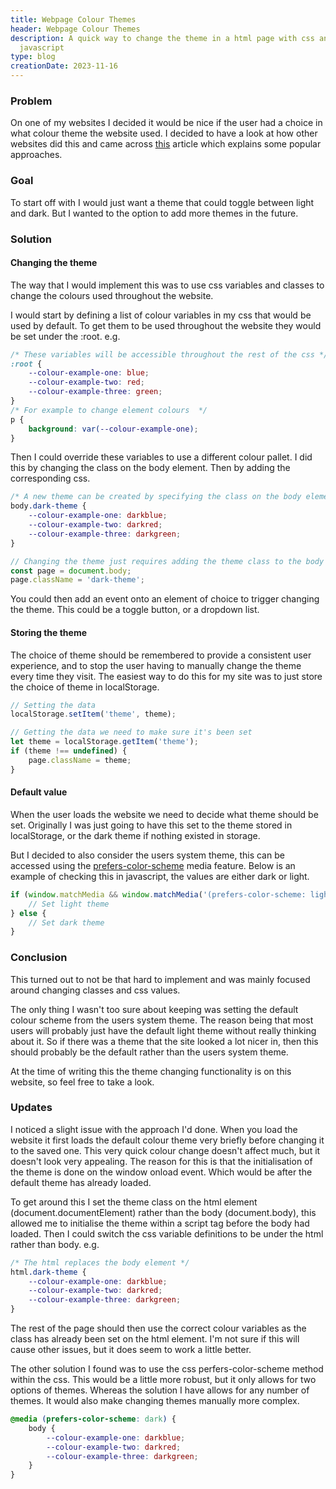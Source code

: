 ```yaml
---
title: Webpage Colour Themes
header: Webpage Colour Themes
description: A quick way to change the theme in a html page with css and 
  javascript
type: blog
creationDate: 2023-11-16
---
```


### Problem
On one of my websites I decided it would be nice if the user had a choice in what colour 
theme the website used. I decided to have a look at how other websites did this and
came across [this](https://css-tricks.com/a-complete-guide-to-dark-mode-on-the-web/) 
article which explains some popular approaches.

### Goal
To start off with I would just want a theme that could toggle between light and dark. But
I wanted to the option to add more themes in the future.

### Solution
#### Changing the theme
The way that I would implement this was to use css variables and classes to change the 
colours used throughout the website.

I would start by defining a list of colour variables in my css that would be used by 
default. To get them to be used throughout the website they would be set under the :root. 
e.g.
```css
/* These variables will be accessible throughout the rest of the css */
:root {
    --colour-example-one: blue;
    --colour-example-two: red;
    --colour-example-three: green;
}
/* For example to change element colours  */
p {
    background: var(--colour-example-one);
}
```

Then I could override these variables to use a different colour pallet. I did this by
changing the class on the body element. Then by adding the corresponding css.
```css
/* A new theme can be created by specifying the class on the body element */
body.dark-theme {
    --colour-example-one: darkblue;
    --colour-example-two: darkred;
    --colour-example-three: darkgreen;
}
```
```javascript
// Changing the theme just requires adding the theme class to the body element
const page = document.body;
page.className = 'dark-theme';
```

You could then add an event onto an element of choice to trigger changing the theme.
This could be a toggle button, or a dropdown list.

#### Storing the theme
The choice of theme should be remembered to provide a consistent user experience, and to
stop the user having to manually change the theme every time they visit. The easiest way
to do this for my site was to just store the choice of theme in localStorage.
```javascript
// Setting the data
localStorage.setItem('theme', theme);

// Getting the data we need to make sure it's been set
let theme = localStorage.getItem('theme');
if (theme !== undefined) {
    page.className = theme;
}
```

#### Default value
When the user loads the website we need to decide what theme should be set. Originally I 
was just going to have this set to the theme stored in localStorage, or the dark theme if
nothing existed in storage. 

But I decided to also consider the users system theme, this can be accessed using the
[prefers-color-scheme](https://developer.mozilla.org/en-US/docs/Web/CSS/@media/prefers-color-scheme) 
media feature. Below is an example of checking this in javascript, the values are either
dark or light.
```javascript
if (window.matchMedia && window.matchMedia('(prefers-color-scheme: light)').matches) {
    // Set light theme
} else {
    // Set dark theme
}
```

### Conclusion
This turned out to not be that hard to implement and was mainly focused around changing
classes and css values. 

The only thing I wasn't too sure about keeping was setting the 
default colour scheme from the users system theme. The reason being that most users will
probably just have the default light theme without really thinking about it. So if there
was a theme that the site looked a lot nicer in, then this should probably be the default
rather than the users system theme.

At the time of writing this the theme changing functionality is on this website, so feel
free to take a look.

### Updates
I noticed a slight issue with the approach I'd done. When you load the website it first
loads the default colour theme very briefly before changing it to the saved one. This 
very quick colour change doesn't affect much, but it doesn't look very appealing. The reason 
for this is that the initialisation of the theme is done on the window onload 
event. Which would be after the default theme has already loaded. 

To get around this I set the theme class on the html element (document.documentElement) 
rather than the body (document.body), this allowed me to initialise
the theme within a script tag before the body had loaded. Then I could switch the css
variable definitions to be under the html rather than body. e.g.
```css
/* The html replaces the body element */
html.dark-theme {
    --colour-example-one: darkblue;
    --colour-example-two: darkred;
    --colour-example-three: darkgreen;
}
```
The rest of the page should then use the correct colour variables 
as the class has already been set on the html element. I'm not sure if this will cause
other issues, but it does seem to work a little better.

The other solution I found was to use the css perfers-color-scheme method within the css. 
This would be
a little more robust, but it only allows for two options of themes. Whereas the
solution I have allows for any number of themes. It would also make changing themes 
manually more complex.
```css
@media (prefers-color-scheme: dark) {
    body {
        --colour-example-one: darkblue;
        --colour-example-two: darkred;
        --colour-example-three: darkgreen;
    }
}
```